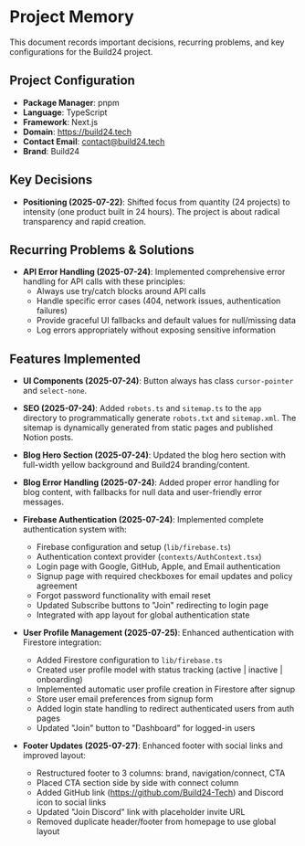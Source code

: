 # Project Memory

This document records important decisions, recurring problems, and key configurations for the Build24 project.

## Project Configuration

- **Package Manager**: pnpm
- **Language**: TypeScript
- **Framework**: Next.js
- **Domain**: https://build24.tech
- **Contact Email**: contact@build24.tech
- **Brand**: Build24

## Key Decisions

- **Positioning (2025-07-22)**: Shifted focus from quantity (24 projects) to intensity (one product built in 24 hours). The project is about radical transparency and rapid creation.

## Recurring Problems & Solutions

- **API Error Handling (2025-07-24)**: Implemented comprehensive error handling for API calls with these principles:
  - Always use try/catch blocks around API calls
  - Handle specific error cases (404, network issues, authentication failures)
  - Provide graceful UI fallbacks and default values for null/missing data
  - Log errors appropriately without exposing sensitive information

## Features Implemented
- **UI Components (2025-07-24)**: Button always has class `cursor-pointer` and `select-none`.
- **SEO (2025-07-24)**: Added `robots.ts` and `sitemap.ts` to the `app` directory to programmatically generate `robots.txt` and `sitemap.xml`. The sitemap is dynamically generated from static pages and published Notion posts.
- **Blog Hero Section (2025-07-24)**: Updated the blog hero section with full-width yellow background and Build24 branding/content.
- **Blog Error Handling (2025-07-24)**: Added proper error handling for blog content, with fallbacks for null data and user-friendly error messages.
- **Firebase Authentication (2025-07-24)**: Implemented complete authentication system with:
  - Firebase configuration and setup (`lib/firebase.ts`)
  - Authentication context provider (`contexts/AuthContext.tsx`)
  - Login page with Google, GitHub, Apple, and Email authentication
  - Signup page with required checkboxes for email updates and policy agreement
  - Forgot password functionality with email reset
  - Updated Subscribe buttons to "Join" redirecting to login page
  - Integrated with app layout for global authentication state

- **User Profile Management (2025-07-25)**: Enhanced authentication with Firestore integration:
  - Added Firestore configuration to `lib/firebase.ts`
  - Created user profile model with status tracking (active | inactive | onboarding)
  - Implemented automatic user profile creation in Firestore after signup
  - Store user email preferences from signup form
  - Added login state handling to redirect authenticated users from auth pages
  - Updated "Join" button to "Dashboard" for logged-in users

- **Footer Updates (2025-07-27)**: Enhanced footer with social links and improved layout:
  - Restructured footer to 3 columns: brand, navigation/connect, CTA
  - Placed CTA section side by side with connect column
  - Added GitHub link (https://github.com/Build24-Tech) and Discord icon to social links
  - Updated "Join Discord" link with placeholder invite URL
  - Removed duplicate header/footer from homepage to use global layout
